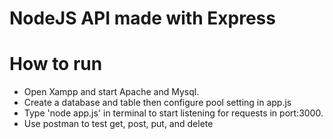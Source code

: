 # NodeJS API made with Express 

# How to run

* Open Xampp and start Apache and Mysql. 
* Create a database and table then configure pool setting in app.js
* Type 'node app.js' in terminal to start listening for requests in port:3000.
* Use postman to test get, post, put, and delete
